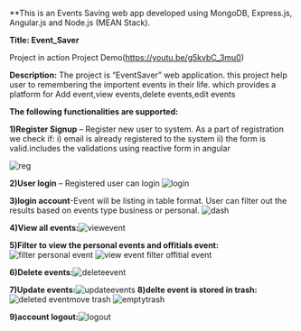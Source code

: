 
**This is an Events Saving web app developed using MongoDB, Express.js, Angular.js and Node.js (MEAN Stack).




**Title: Event_Saver**

Project in action
Project Demo(https://youtu.be/g5kvbC_3mu0)

**Description:**
The project is “EventSaver” web application. this project help user to remembering the importent events in their life. 
which provides a platform for Add event,view events,delete events,edit events


**The following functionalities are supported:**



**1)Register Signup** – Register new user to system. As a part of registration we check if: i)  email is already registered to the system ii) the form is valid.includes the validations using reactive form in angular 

![reg](https://user-images.githubusercontent.com/109270284/199469101-388a11ed-b211-42e3-bfe3-edb3ece098d1.png)


**2)User login** – Registered user can login
![login](https://user-images.githubusercontent.com/109270284/199468929-c5841785-c2a2-4eb0-b59a-5698d4140012.png)



 **3)login account**-Event will be listing in table format. User can filter out the results based on events type business or personal. 
![dash](https://user-images.githubusercontent.com/109270284/199469125-de79edb7-92ac-4208-b88a-0769a99fa31d.png)

**4)View all events:**![viewevent](https://user-images.githubusercontent.com/109270284/199470778-13b12d84-90f5-41e9-81fc-186bac6a6595.png)

**5)Filter to view the personal events and offitials event:**![filter personal event](https://user-images.githubusercontent.com/109270284/199471130-334659af-2d26-4789-90fd-95cbb20c5d6a.png)
![view event filter offitial event](https://user-images.githubusercontent.com/109270284/199471291-50fba66d-5262-4b2f-8ff0-df254af6b9cf.png)

**6)Delete events:**![deleteevent](https://user-images.githubusercontent.com/109270284/199471923-6af04e54-5d03-40c9-871d-d5faeb3e8048.png)

**7)Update events:**![updateevents](https://user-images.githubusercontent.com/109270284/199472008-72a05786-d71f-4b66-9647-861a23e4dac1.png)
**8)delte event is stored in trash:**
![deleted eventmove trash](https://user-images.githubusercontent.com/109270284/199472155-e6c1a707-fc78-4a7f-bf0b-1ac3a9185468.png)
![emptytrash](https://user-images.githubusercontent.com/109270284/199472380-5988662e-9949-4438-a369-fa86267584a0.png)


**9)account logout:**![logout](https://user-images.githubusercontent.com/109270284/199472317-f249fd73-35de-446b-a949-f930de58cf36.png)











